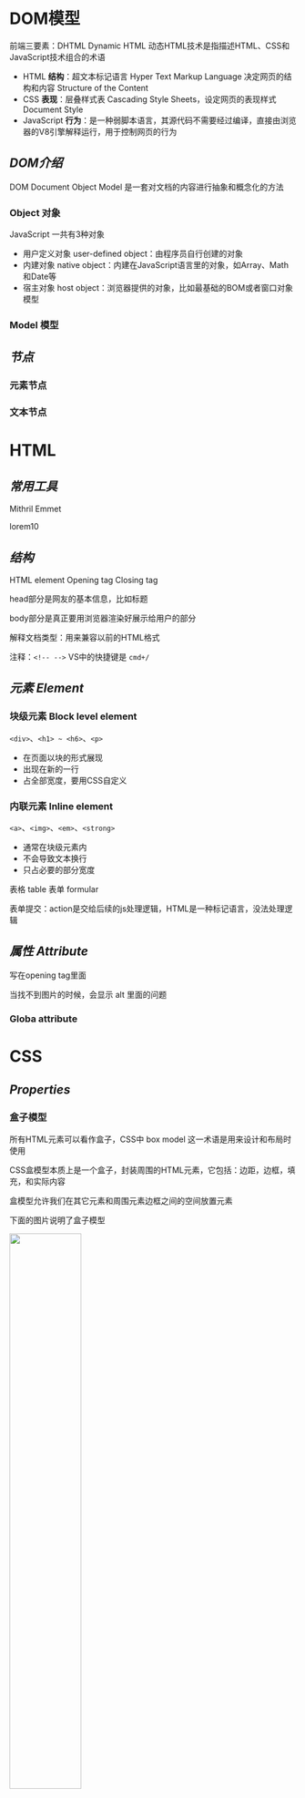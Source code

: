 # DOM模型

前端三要素：DHTML Dynamic HTML 动态HTML技术是指描述HTML、CSS和JavaScript技术组合的术语

* HTML **结构**：超文本标记语言 Hyper Text Markup Language 决定网页的结构和内容 Structure of the Content
* CSS **表现**：层叠样式表 Cascading Style Sheets，设定网页的表现样式 Document Style
* JavaScript **行为**：是一种弱脚本语言，其源代码不需要经过编译，直接由浏览器的V8引擎解释运行，用于控制网页的行为

## *DOM介绍*

DOM Document Object Model 是一套对文档的内容进行抽象和概念化的方法

### Object 对象

JavaScript 一共有3种对象

* 用户定义对象 user-defined object：由程序员自行创建的对象
* 内建对象 native object：内建在JavaScript语言里的对象，如Array、Math和Date等
* 宿主对象 host object：浏览器提供的对象，比如最基础的BOM或者窗口对象模型

### Model 模型

## *节点*

### 元素节点

### 文本节点

# HTML

## *常用工具*

Mithril Emmet

lorem10



## *结构*

HTML element Opening tag Closing tag

head部分是网友的基本信息，比如标题

body部分是真正要用浏览器渲染好展示给用户的部分

解释文档类型：用来兼容以前的HTML格式

注释：`<!-- -->` VS中的快捷键是 `cmd+/`

## *元素 Element*

### 块级元素 Block level element

`<div>`、`<h1> ~ <h6>`、`<p>`

* 在页面以块的形式展现
* 出现在新的一行
* 占全部宽度，要用CSS自定义

### 内联元素 Inline element

`<a>`、`<img>`、`<em>`、`<strong>`

* 通常在块级元素内
* 不会导致文本换行
* 只占必要的部分宽度



表格 table 表单 formular

表单提交：action是交给后续的js处理逻辑，HTML是一种标记语言，没法处理逻辑

## *属性 Attribute*

写在opening tag里面

当找不到图片的时候，会显示 alt 里面的问题

### Globa attribute

# CSS

## *Properties*

### 盒子模型

所有HTML元素可以看作盒子，CSS中 box model 这一术语是用来设计和布局时使用

CSS盒模型本质上是一个盒子，封装周围的HTML元素，它包括：边距，边框，填充，和实际内容

盒模型允许我们在其它元素和周围元素边框之间的空间放置元素

下面的图片说明了盒子模型

<img src="盒子模型.png" width="50%">

外边距塌陷：两个盒子放在一块的时候只有一份外边距（两个里面最大的那个）

padding和margin的使用方法相同，下面以margin为实例给出属性

* 每个边距分别指定

  ```css
  p {
      margin-top: 5px;
      margin-bottom: 5px;
      margin-right: 10px;
      margin-left: 10px;
  }
  ```

* 紧凑的写法

  ```css
  p { margin: 5px 10px 5px 10px; } /*上右下左顺时针*/
  p { margin: 5px 10px; } /*上下边距、左右边距*/
  p { margin: 5px 10px 5px; } /*上、左右、下边距*/
  p { margin: 5px; } /*上下左右边距相同*/
  ```

  





selector 选择器 

propertiy

value

### 颜色

* 关键词网页安全色
* RGB
* RGBA alpha通道0-1表示透明度
* 十六进制值
* HSL (Hue, Saturation, Lightness)
* HSLA

### 字体

serif 有衬线

Sans-serif 无衬线

两个字体，优先级

有多个单词的字体要用引号扩起来

monospace 等宽字体 代码编辑器中常用

## *三种方式添加CSS*

### 外部样式表

CSS保存在.css文件中，在HTML的 `<head>` 部分使用 `<link>` 引用。这是最常用的方法

```html
<link rel="stylesheet" href="style.css">
```

### 内部样式表

不使用外部CSS文件，一般也是将CSS放在HTML `<head>` 的`<style>` 里

### 内联样式

仅影响一个元素，在HTML元素的style属性中添加。不推荐这么写，维护代码会非常麻烦

## *CSS选择器*

```html
<p>class="paragraph" id="para1">Lorem</p>
```

### Attribute selector

```css
p {
    color: red;
}
```

通过class来选择

```css
.paragraph {
	color: red;
}
```

通过ID来选，ID是唯一的

``` css
#para1 {
	color: red;
}
```

float 用完之后要clear

## *定位方式*

* static 静态定位
* relative 相对定位
* absolute 绝对定位
* fixed 固定定位
* sticky

# JavaScript

JavaScript 是一门解释性脚本语言，它和Sun公司开发的Java这种编译性语言没有关系（就像印度跟印度尼西亚没太大关系一样）。JavaScript的原名是LiveScript，为了吸引用户，所以蹭Java的流量把名字改成了JavaScript



## *添加JavaScript的方式*

* 内部的JavaScript

  ```html
  <head>
  	<script>
      	// Your JavaScript
  	</script>
  </head>
  <body>
  	<script>
      	// Your JavaScript
  	</script>
  </body>
  ```

* 外部的JavaScript：将JavaScript代码作为一个单独的 `.js`

  ```html
  <head>
      <script src="script.js"></script>
  </head>
  ```

* 内联JavaScript，这种方法是最不推荐的

  ```html
  <button onclick="createParagraph()">Click me</button>
  ```

## *基础语法*

### 分号与注释问题

JavaScript每条语句既可以写分号，也可以不写（当然若是多条语句写到一行上那肯定是要用分号分隔的），但代码规范是要加分号

注释的方法和C语言一样，即单行用 `//`，多行用 `/**/`

支持HTML的 `<--` 注释方法，不需要写后半部分 `-->`。HTML中这种注释是支持跨行的，但是JavaScript中只支持它用于单行注释。但发生混淆，不建议这么注释

### 数据类型

JavaScript脚本语言拥有动态类型，并且是一种弱类型语言 weakly typed，不需要明确类型声明。另外JavaScript也不没有强制规定要用 `var` 声明变量。可以用 `typeof` 来查看变量类型

* 字符串 string，使用单引号或双引号都行。数值和字符串碰到一块会自动转换成字符串

* 数值 number，数字不分为整数类型和浮点型类型，所有的数字都是64位双精度浮点数

* Boolean：`true` 和 `false`

* 数组 array

  ```js
  var beatles = Array("John", "Paul", "George", "Ringo");
  var beatles = new Array("John", "Paul", "George", "Ringo");
  var beatles = ["John", "Paul", "George", "Ringo"];
  ```

* 对象 object：对象由花括号分隔。在括号内部，对象的属性以名称和值对的形式 `(name : value)` 来定义。属性由逗号分隔

  ```js
  var person={firstname:"John", lastname:"Doe", id:5566};
  var person={
  firstname : "John",
  lastname  : "Doe",
  id        :  5566
  };
  ```

* `undefined` 表示变量不含有值，可以用 `null` 清空变量

### 恒等操作符 `===`

严格相等的恒等操作符：`==` 有类型转换，`===` 没有类型转换

```js
> 1 == true
> true
> 1 === true
> false
```

### 控制流

与C语言完全相同

## *函数*

### 函数定义

### 函数参数

### 函数调用

### 闭包

## *类*

## *对象*

# Node.js

JavaScript是一种脚本语言，需要依赖于浏览器引擎来解释它，它不能够脱离浏览器独立运行